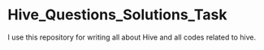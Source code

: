# Hive_Questions_Solutions_Task
I use this repository for writing all about Hive and all codes related to hive.
